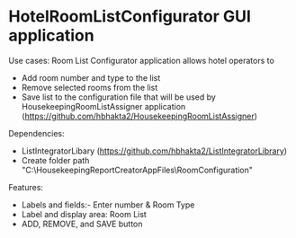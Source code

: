 # HotelRoomListConfigurator GUI application 
Use cases:
Room List Configurator application allows hotel operators to
 - Add room number and type to the list
 - Remove selected rooms from the list
 - Save list to the configuration file that will be used by HousekeepingRoomListAssigner application (https://github.com/hbhakta2/HousekeepingRoomListAssigner)

Dependencies:
- ListIntegratorLibary (https://github.com/hbhakta2/ListIntegratorLibrary)
- Create folder path "C:\HousekeepingReportCreatorAppFiles\RoomConfiguration"

Features:
- Labels and fields:- Enter number & Room Type
- Label and display area: Room List
- ADD, REMOVE, and SAVE button

